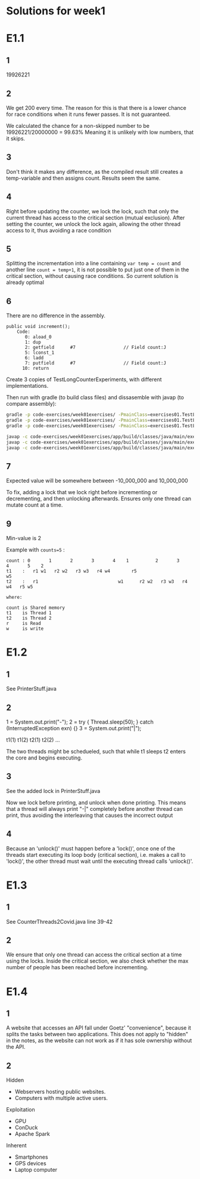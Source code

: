 # Solutions for week1

# E1.1

## 1

19926221

## 2

We get 200 every time. The reason for this is that there is a lower chance for race conditions when it runs fewer passes. It is not guaranteed.

We calculated the chance for a non-skipped number to be 19926221/20000000 = 99.63%
Meaning it is unlikely with low numbers, that it skips.

## 3

Don't think it makes any difference, as the compiled result still creates a temp-variable and then assigns count.
Results seem the same.

## 4

Right before updating the counter, we lock the lock, such that only the current thread has access to the critical section (mutual exclusion). After setting the counter, we unlock the lock again, allowing the other thread access to it, thus avoiding a race condition

## 5

Splitting the incrementation into a line containing `var temp = count` and another line `count = temp+1`, it is not possible to put just one of them in the critical section, without causing race conditions. So current solution is already optimal

## 6

There are no difference in the assembly.

```
public void increment();
    Code:
       0: aload_0
       1: dup
       2: getfield      #7                  // Field count:J
       5: lconst_1
       6: ladd
       7: putfield      #7                  // Field count:J
      10: return
```

Create 3 copies of TestLongCounterExperiments, with different implementations.

Then run with gradle (to build class files) and dissasemble with javap (to compare assembly):

```bash
gradle -p code-exercises/week01exercises/ -PmainClass=exercises01.TestLongCounterExperiments1 run
gradle -p code-exercises/week01exercises/ -PmainClass=exercises01.TestLongCounterExperiments2 run
gradle -p code-exercises/week01exercises/ -PmainClass=exercises01.TestLongCounterExperiments3 run

javap -c code-exercises/week01exercises/app/build/classes/java/main/exercises01/TestLongCounterExperiments1\$LongCounter.class
javap -c code-exercises/week01exercises/app/build/classes/java/main/exercises01/TestLongCounterExperiments2\$LongCounter.class
javap -c code-exercises/week01exercises/app/build/classes/java/main/exercises01/TestLongCounterExperiments3\$LongCounter.class
```

## 7

Expected value will be somewhere between -10_000_000 and 10_000_000

To fix, adding a lock that we lock right before incrementing or decrementing, and then unlocking afterwards. Ensures only one thread can mutate count at a time.

## 9

Min-value is 2

Example with `counts=5` :

```
count : 0       1       2       3       4    1          2       3       4       5    2
t1    :   r1 w1   r2 w2   r3 w3   r4 w4        r5                                 w5  
t2    :   r1                              w1      r2 w2   r3 w3   r4 w4   r5 w5       

where:

count is Shared memory
t1    is Thread 1
t2    is Thread 2
r     is Read
w     is write
```

# E1.2

## 1 

See PrinterStuff.java

## 2

1 = System.out.print("-");
2 = try { Thread.sleep(50); } catch (InterruptedException exn) {}
3 = System.out.print("|");

t1(1) t1(2) t2(1) t2(2) ... 

The two threads might be schedueled, such that while t1 sleeps t2 enters the core and begins executing.

## 3

See the added lock in PrinterStuff.java

Now we lock before printing, and unlock when done printing. This means that a thread will always print "-|" completely before another thread can print, thus avoiding the interleaving that causes the incorrect output

## 4

Because an 'unlock()' must happen before a 'lock()', once one of the threads start executing its loop body (critical section), i.e. makes a call to 'lock()', the other thread must wait until the executing thread calls 'unlock()'.

# E1.3

## 1

See CounterThreads2Covid.java line 39-42

## 2

We ensure that only one thread can access the critical section at a time using the locks. Inside the critical section, we also check whether the max number of people has been reached before incrementing.

# E1.4

## 1

A website that accesses an API fall under Goetz' "convenience", because it splits the tasks between two applications. This does not apply to "hidden" in the notes, as the website can not work as if it has sole ownership without the API.

## 2
Hidden
- Webservers hosting public websites.
- Computers with multiple active users.


Exploitation
- GPU
- ConDuck
- Apache Spark

Inherent
- Smartphones
- GPS devices
- Laptop computer
